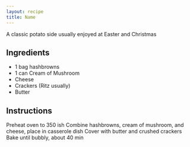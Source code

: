 ```yaml
---
layout: recipe
title: Name
---
```


A classic potato side usually enjoyed at Easter and Christmas

## Ingredients
* 1 bag hashbrowns
* 1 can Cream of Mushroom
* Cheese
* Crackers (Ritz usually)
* Butter

## Instructions
Preheat oven to 350 ish
Combine hashbrowns, cream of mushroom, and cheese, place in casserole dish
Cover with butter and crushed crackers
Bake until bubbly, about 40 min
